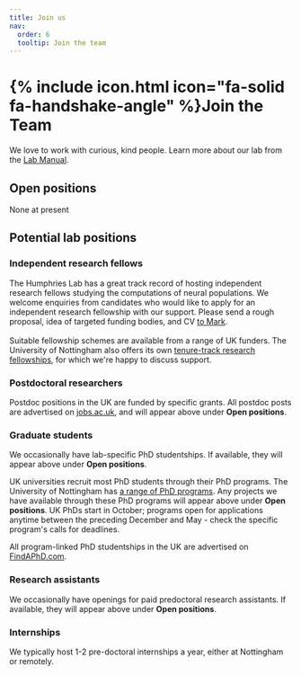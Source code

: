 ```yaml
---
title: Join us
nav:
  order: 6
  tooltip: Join the team
---
```


# {% include icon.html icon="fa-solid fa-handshake-angle" %}Join the Team

We love to work with curious, kind people. Learn more about our lab from the [Lab Manual](https://humphries-lab.github.io/Lab-Manual).

## Open positions

None at present

## Potential lab positions
### Independent research fellows
The Humphries Lab has a great track record of hosting independent research fellows studying the computations of neural populations. We welcome enquiries from candidates who would like to apply for an independent research fellowship with our support. Please send a rough proposal, idea of targeted funding bodies, and CV [to Mark](../members/mark-humphries).
<br>
<br>
Suitable fellowship schemes are available from a range of UK funders. The University of Nottingham also offers its own [tenure-track research fellowships](https://www.nottingham.ac.uk/research/researchwithus/fellowships/nottingham-research.aspx), for which we're happy to discuss support. 

### Postdoctoral researchers
Postdoc positions in the UK are funded by specific grants. All postdoc posts are advertised on [jobs.ac.uk](https://www.jobs.ac.uk/), and will appear above under <b>Open positions</b>.

### Graduate students
We occasionally have lab-specific PhD studentships. If available, they will appear above under <b>Open positions</b>.
<br>

UK universities recruit most PhD students through their PhD programs. The University of Nottingham has [a range of PhD programs](https://www.nottingham.ac.uk/doctoral-training-centres/our-centres.aspx). Any projects we have available through these PhD programs will appear above under <b>Open positions</b>. UK PhDs start in October; programs open for applications anytime between the preceding December and May - check the specific program's calls for deadlines.
<br>

All program-linked PhD studentships in the UK are advertised on [FindAPhD.com](https://www.findaphd.com/).

### Research assistants
We occasionally have openings for paid predoctoral research assistants. If available, they will appear above under <b>Open positions</b>. 

### Internships
We typically host 1-2 pre-doctoral internships a year, either at Nottingham or remotely. 

